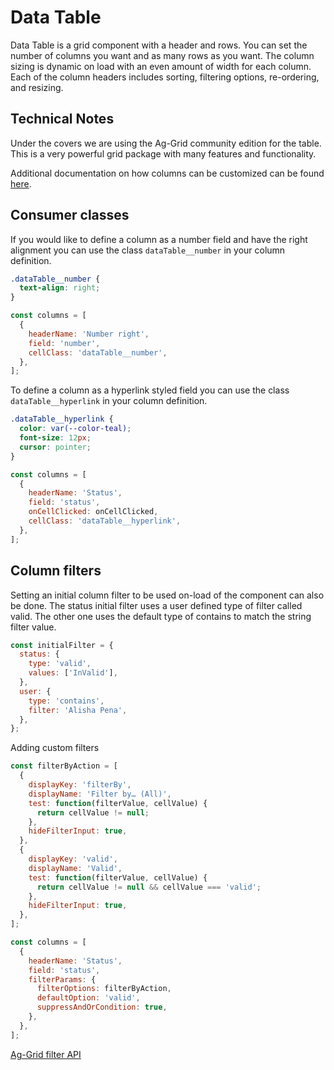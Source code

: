 # Data Table

Data Table is a grid component with a header and rows. You can set the number of columns you want and as many rows as you want. The column sizing is dynamic on load with an even amount of width for each column. Each of the column headers includes sorting, filtering options, re-ordering, and resizing.

## Technical Notes

Under the covers we are using the Ag-Grid community edition for the table. This is a very powerful grid package with many features and functionality.

Additional documentation on how columns can be customized can be found [here](https://www.ag-grid.com/javascript-grid-column-definitions/).

## Consumer classes

If you would like to define a column as a number field and have the right alignment you can use the class `dataTable__number` in your column definition.

```css
.dataTable__number {
  text-align: right;
}
```

```javascript
const columns = [
  {
    headerName: 'Number right',
    field: 'number',
    cellClass: 'dataTable__number',
  },
];
```

To define a column as a hyperlink styled field you can use the class `dataTable__hyperlink` in your column definition.

```css
.dataTable__hyperlink {
  color: var(--color-teal);
  font-size: 12px;
  cursor: pointer;
}
```

```javascript
const columns = [
  {
    headerName: 'Status',
    field: 'status',
    onCellClicked: onCellClicked,
    cellClass: 'dataTable__hyperlink',
  },
];
```

## Column filters

Setting an initial column filter to be used on-load of the component can also be done. The status initial filter uses a user defined type of filter called valid. The other one uses the default type of contains to match the string filter value.

```javascript
const initialFilter = {
  status: {
    type: 'valid',
    values: ['InValid'],
  },
  user: {
    type: 'contains',
    filter: 'Alisha Pena',
  },
};
```

Adding custom filters

```javascript
const filterByAction = [
  {
    displayKey: 'filterBy',
    displayName: 'Filter by… (All)',
    test: function(filterValue, cellValue) {
      return cellValue != null;
    },
    hideFilterInput: true,
  },
  {
    displayKey: 'valid',
    displayName: 'Valid',
    test: function(filterValue, cellValue) {
      return cellValue != null && cellValue === 'valid';
    },
    hideFilterInput: true,
  },
];

const columns = [
  {
    headerName: 'Status',
    field: 'status',
    filterParams: {
      filterOptions: filterByAction,
      defaultOption: 'valid',
      suppressAndOrCondition: true,
    },
  },
];
```

[Ag-Grid filter API](https://www.ag-grid.com/javascript-grid-filter-api/)
